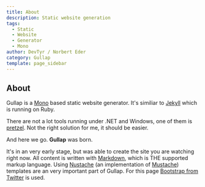```yaml
---
title: About
description: Static website generation
tags: 
  - Static
  - Website
  - Generator
  - Mono
author: DevTyr / Norbert Eder
category: Gullap
template: page_sidebar
---
```


## About

Gullap is a [Mono](http://www.mono-project.com "Mono") based static website generator. It's similiar to [Jekyll](https://github.com/mojombo/jekyll "Jekyll") which is running on Ruby. 

There are not a lot tools running under .NET and Windows, one of them is [pretzel](https://github.com/Code52/pretzel "pretzel"). Not the right solution for me, it should be easier.

And here we go. **Gullap** was born.

It's in an very early stage, but was able to create the site you are watching right now. All content is written with [Markdown](http://daringfireball.net/projects/markdown/ "Markdown"), which is THE supported markup language. Using [Nustache](https://github.com/jdiamond/Nustache "Nustache") (an implementation of [Mustache](http://mustache.github.io/ "Mustache")) templates are an very important part of Gullap. For this page [Bootstrap from Twitter](http://twitter.github.io/bootstrap/ "Bootstrap from Twitter") is used.